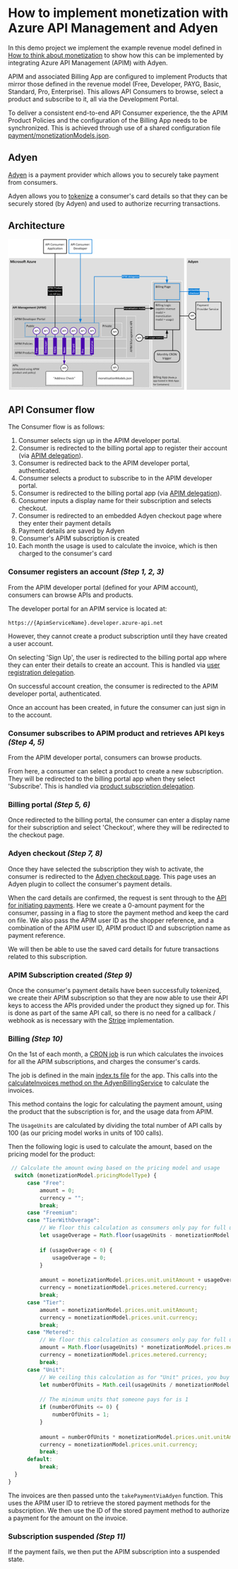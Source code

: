 # How to implement monetization with Azure API Management and Adyen

In this demo project we implement the example revenue model defined in [How to think about monetization](./documentation/how-to-think-about-monetization.md#revenue_model) to show how this can be implemented by integrating Azure API Management (APIM) with Adyen.

APIM and associated Billing App are configured to implement Products that mirror those defined in the revenue model (Free, Developer, PAYG, Basic, Standard, Pro, Enterprise). This allows API Consumers to browse, select a product and subscribe to it, all via the Development Portal.

To deliver a consistent end-to-end API Consumer experience, the the APIM Product Policies and the configuration of the Billing App needs to be synchronized.  This is achieved through use of a shared configuration file [payment/monetizationModels.json](../payment/monetizationModels.json).

## Adyen 

[Adyen](https://adyen.com/) is a payment provider which allows you to securely take payment from consumers.

Adyen allows you to [tokenize](https://docs.adyen.com/online-payments/tokenization) a consumer's card details so that they can be securely stored (by Adyen) and used to authorize recurring transactions.

## Architecture

![](./architecture-adyen.png)

## API Consumer flow

The Consumer flow is as follows:

1. Consumer selects sign up in the APIM developer portal.
2. Consumer is redirected to the billing portal app to register their account (via [APIM delegation](https://docs.microsoft.com/en-us/azure/api-management/api-management-howto-setup-delegation)).
3. Consumer is redirected back to the APIM developer portal, authenticated.
4. Consumer selects a product to subscribe to in the APIM developer portal.
5. Consumer is redirected to the billing portal app (via [APIM delegation](https://docs.microsoft.com/en-us/azure/api-management/api-management-howto-setup-delegation)).
6. Consumer inputs a display name for their subscription and selects checkout.
7. Consumer is redirected to an embedded Adyen checkout page where they enter their payment details
8. Payment details are saved by Adyen
9. Consumer's APIM subscription is created
10. Each month the usage is used to calculate the invoice, which is then charged to the consumer's card

### Consumer registers an account *(Step 1, 2, 3)*

From the APIM developer portal (defined for your APIM account), consumers can browse APIs and products. 

The developer portal for an APIM service is located at:

`https://{ApimServiceName}.developer.azure-api.net`

However, they cannot create a product subscription until they have created a user account.

On selecting 'Sign Up', the user is redirected to the billing portal app where they can enter their details to create an account. This is handled via [user registration delegation](https://docs.microsoft.com/en-us/azure/api-management/api-management-howto-setup-delegation#-delegating-developer-sign-in-and-sign-up).

On successful account creation, the consumer is redirected to the APIM developer portal, authenticated.

Once an account has been created, in future the consumer can just sign in to the account.

### Consumer subscribes to APIM product and retrieves API keys *(Step 4, 5)*

From the APIM developer portal, consumers can browse products.

From here, a consumer can select a product to create a new subscription. They will be redirected to the billing portal app when they select 'Subscribe'. This is handled via [product subscription delegation](https://docs.microsoft.com/en-us/azure/api-management/api-management-howto-setup-delegation#-delegating-product-subscription).

### Billing portal *(Step 5, 6)*

Once redirected to the billing portal, the consumer can enter a display name for their subscription and select 'Checkout', where they will be redirected to the checkout page.

### Adyen checkout *(Step 7, 8)*

Once they have selected the subscription they wish to activate, the consumer is redirected to the [Adyen checkout page](../app/src/views/checkout-adyen.ejs). This page uses an Adyen plugin to collect the consumer's payment details. 

When the card details are confirmed, the request is sent through to the [API for initiating payments](../app/src/routes/adyen.ts). Here we create a 0-amount payment for the consumer, passing in a flag to store the payment method and keep the card on file. We also pass the APIM user ID as the shopper reference, and a combination of the APIM user ID, APIM product ID and subscription name as payment reference.

We will then be able to use the saved card details for future transactions related to this subscription.

### APIM Subscription created *(Step 9)*

Once the consumer's payment details have been successfully tokenized, we create their APIM subscription so that they are now able to use their API keys to access the APIs provided under the product they signed up for. This is done as part of the same API call, so there is no need for a callback / webhook as is necessary with the [Stripe](Stripe.md) implementation.

### Billing *(Step 10)*

On the 1st of each month, a [CRON job](https://www.npmjs.com/package/node-cron) is run which calculates the invoices for all the APIM subscriptions, and charges the consumer's cards.

The job is defined in the main [index.ts file](../app/src/index.ts) for the app. This calls into the [calculateInvoices method on the AdyenBillingService](../src/services/AdyenBillingService.ts) to calculate the invoices.

This method contains the logic for calculating the payment amount, using the product that the subscription is for, and the usage data from APIM.

The `UsageUnits` are calculated by dividing the total number of API calls by 100 (as our pricing model works in units of 100 calls).

Then the following logic is used to calculate the amount, based on the pricing model for the product:

```ts
 // Calculate the amount owing based on the pricing model and usage
  switch (monetizationModel.pricingModelType) {
      case "Free":
          amount = 0;
          currency = "";
          break;
      case "Freemium":
      case "TierWithOverage":
          // We floor this calculation as consumers only pay for full units used
          let usageOverage = Math.floor(usageUnits - monetizationModel.prices.unit.quota);

          if (usageOverage < 0) {
              usageOverage = 0;
          }

          amount = monetizationModel.prices.unit.unitAmount + usageOverage * monetizationModel.prices.metered.unitAmount;
          currency = monetizationModel.prices.metered.currency;
          break;
      case "Tier":
          amount = monetizationModel.prices.unit.unitAmount;
          currency = monetizationModel.prices.unit.currency;
          break;
      case "Metered":
          // We floor this calculation as consumers only pay for full units used
          amount = Math.floor(usageUnits) * monetizationModel.prices.metered.unitAmount;
          currency = monetizationModel.prices.metered.currency;
          break;
      case "Unit":
          // We ceiling this calculation as for "Unit" prices, you buy full units at a time
          let numberOfUnits = Math.ceil(usageUnits / monetizationModel.prices.unit.quota);

          // The minimum units that someone pays for is 1
          if (numberOfUnits <= 0) {
              numberOfUnits = 1;
          }

          amount = numberOfUnits * monetizationModel.prices.unit.unitAmount;
          currency = monetizationModel.prices.unit.currency;
          break;
      default:
          break;
  }
}

```

The invoices are then passed unto the `takePaymentViaAdyen` function. This uses the APIM user ID to retrieve the stored payment methods for the subscription. We then use the ID of the stored payment method to authorize a payment for the amount on the invoice.

### Subscription suspended *(Step 11)*

If the payment fails, we then put the APIM subscription into a suspended state.